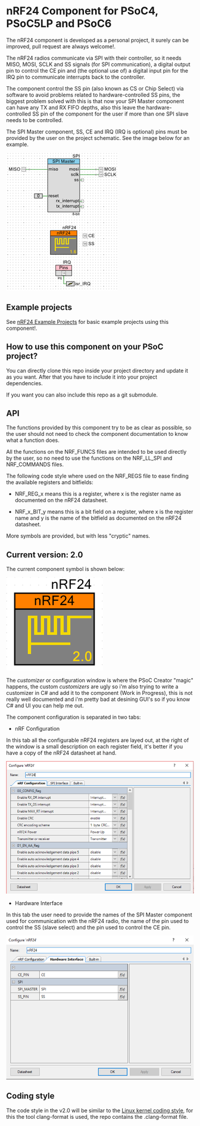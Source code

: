 # nRF24 Component for PSoC4, PSoC5LP and PSoC6

The nRF24 component is developed as a personal project, it surely can be improved, pull request are always welcome!.


The nRF24 radios communicate via SPI with their controller, so it needs MISO, MOSI, SCLK and SS signals (for SPI communication), a digital output pin to control the CE pin and (the optional use of) a digital input pin for the IRQ pin to communicate interrupts back to the controller.


The component control the SS pin (also known as CS or Chip Select) via software to avoid problems related to hardware-controlled SS pins, the biggest problem solved with this is that now your SPI Master component can have any TX and RX FIFO depths, also this leave the hardware-controlled SS pin of the component for the user if more than one SPI slave needs to be controlled.


The SPI Master component, SS, CE and IRQ (IRQ is optional) pins must be provided by the user on the project schematic. See the image below for an example.


![nRF24_sch_example](img/nRF24_sch_example.png)

## Example projects

See [nRF24 Example Projects](https://github.com/C47D/nRF24_Example_Projects) for basic example projects using this component!.

## How to use this component on your PSoC project?

You can directly clone this repo inside your project directory and update it as you want. After that you have to include it into your project dependencies.

If you want you can also include this repo as a git submodule.

## API

The functions provided by this component try to be as clear as possible, so the user should not need to check the component documentation to know what a function does.

All the functions on the NRF_FUNCS files are intended to be used directly by the user, so no need to use the functions on the NRF_LL_SPI and NRF_COMMANDS files.

The following code style where used on the NRF_REGS file to ease finding the available registers and bitfields:

- NRF_REG_x means this is a register, where x is the register name as documented on the nRF24 datasheet.

- NRF_x_BIT_y means this is a bit field on a register, where x is the register name and y is the name of the bitfield as documented on the nRF24 datasheet.

More symbols are provided, but with less "cryptic" names.

## Current version: 2.0

The current component symbol is shown below:

![Component](img/v2_0.png)

The *customizer* or configuration window is where the PSoC Creator "magic" happens, the custom *customizers* are ugly so i'm also trying to write a customizer in C# and add it to the component (Work in Progress), this is not really well documented and i'm pretty bad at desining GUI's so if you know C# and UI you can help me out.


The component configuration is separated in two tabs:


- nRF Configuration

In this tab all the configurable nRF24 registers are layed out, at the right of the window is a small description on each register field, it's better if you have a copy of the nRF24 datasheet at hand.

![nRF_Configuration](img/nRF24_conf.png)

- Hardware Interface

In this tab the user need to provide the names of the SPI Master component used for communication with the nRF24 radio, the name of the pin used to control the SS (slave select) and the pin used to control the CE pin.

![nRF_SPI](img/nRF24_spi_v2.png)

## Coding style

The code style in the v2.0 will be similar to the [Linux kernel coding style](https://www.kernel.org/doc/html/v4.10/process/coding-style.html), for this the tool clang-format is used, the repo contains the .clang-format file.
